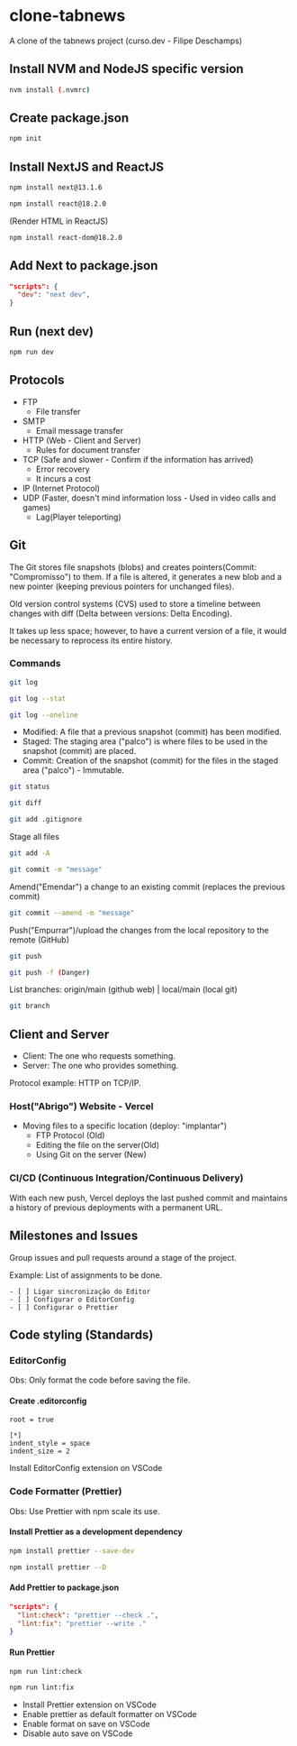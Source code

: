 # clone-tabnews

A clone of the tabnews project (curso.dev - Filipe Deschamps)

## Install NVM and NodeJS specific version

```sh
nvm install (.nvmrc)
```

## Create package.json

```sh
npm init
```

## Install NextJS and ReactJS

```sh
npm install next@13.1.6
```

```sh
npm install react@18.2.0
```

(Render HTML in ReactJS)

```sh
npm install react-dom@18.2.0
```

## Add Next to package.json

```json
"scripts": {
  "dev": "next dev",
}
```

## Run (next dev)

```sh
npm run dev
```

## Protocols

- FTP
  - File transfer
- SMTP
  - Email message transfer
- HTTP (Web - Client and Server)
  - Rules for document transfer
- TCP (Safe and slower - Confirm if the information has arrived)
  - Error recovery
  - It incurs a cost
- IP (Internet Protocol)
- UDP (Faster, doesn't mind information loss - Used in video calls and games)
  - Lag(Player teleporting)

## Git

The Git stores file snapshots (blobs) and creates pointers(Commit: "Compromisso") to them. If a file is altered, it generates a new blob and a new pointer (keeping previous pointers for unchanged files).

Old version control systems (CVS) used to store a timeline between changes with diff (Delta between versions: Delta Encoding).

It takes up less space; however, to have a current version of a file, it would be necessary to reprocess its entire history.

### Commands

```sh
git log
```

```sh
git log --stat
```

```sh
git log --oneline
```

- Modified: A file that a previous snapshot (commit) has been modified.
- Staged: The staging area ("palco") is where files to be used in the snapshot (commit) are placed.
- Commit: Creation of the snapshot (commit) for the files in the staged area ("palco") - Immutable.

```sh
git status
```

```sh
git diff
```

```sh
git add .gitignore
```

Stage all files

```sh
git add -A
```

```sh
git commit -m "message"
```

Amend("Emendar") a change to an existing commit (replaces the previous commit)

```sh
git commit --amend -m "message"
```

Push("Empurrar")/upload the changes from the local repository to the remote (GitHub)

```sh
git push
```

```sh
git push -f (Danger)
```

List branches:
origin/main (github web) | local/main (local git)

```sh
git branch
```

## Client and Server

- Client: The one who requests something.
- Server: The one who provides something.

Protocol example: HTTP on TCP/IP.

### Host("Abrigo") Website - Vercel

- Moving files to a specific location (deploy: "implantar")
  - FTP Protocol (Old)
  - Editing the file on the server(Old)
  - Using Git on the server (New)

### CI/CD (Continuous Integration/Continuous Delivery)

With each new push, Vercel deploys the last pushed commit and maintains a history of previous deployments with a permanent URL.

## Milestones and Issues

Group issues and pull requests around a stage of the project.

Example: List of assignments to be done.

```MD
- [ ] Ligar sincronização do Editor
- [ ] Configurar o EditorConfig
- [ ] Configurar o Prettier
```

## Code styling (Standards)

### EditorConfig

Obs: Only format the code before saving the file.

#### Create .editorconfig

```.editorconfig
root = true

[*]
indent_style = space
indent_size = 2
```

Install EditorConfig extension on VSCode

### Code Formatter (Prettier)

Obs: Use Prettier with npm scale its use.

#### Install Prettier as a development dependency

```sh
npm install prettier --save-dev
```

```sh
npm install prettier --D
```

#### Add Prettier to package.json

```json
"scripts": {
  "lint:check": "prettier --check .",
  "lint:fix": "prettier --write ."
}
```

#### Run Prettier

```sh
npm run lint:check
```

```sh
npm run lint:fix
```

- Install Prettier extension on VSCode
- Enable prettier as default formatter on VSCode
- Enable format on save on VSCode
- Disable auto save on VSCode
